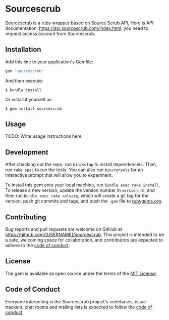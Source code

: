 # Sourcescrub

Sourcescrub is a ruby wrapper based on Source Scrub API, Here is API documentation: https://api.sourcescrub.com/index.html, you need to request access account from Sourcescrub.

## Installation

Add this line to your application's Gemfile:

```ruby
gem 'sourcescrub'
```

And then execute:

    $ bundle install

Or install it yourself as:

    $ gem install sourcescrub

## Usage

TODO: Write usage instructions here

## Development

After checking out the repo, run `bin/setup` to install dependencies. Then, run `rake spec` to run the tests. You can also run `bin/console` for an interactive prompt that will allow you to experiment.

To install this gem onto your local machine, run `bundle exec rake install`. To release a new version, update the version number in `version.rb`, and then run `bundle exec rake release`, which will create a git tag for the version, push git commits and tags, and push the `.gem` file to [rubygems.org](https://rubygems.org).

## Contributing

Bug reports and pull requests are welcome on GitHub at https://github.com/[USERNAME]/sourcescrub. This project is intended to be a safe, welcoming space for collaboration, and contributors are expected to adhere to the [code of conduct](https://github.com/[USERNAME]/sourcescrub/blob/master/CODE_OF_CONDUCT.md).


## License

The gem is available as open source under the terms of the [MIT License](https://opensource.org/licenses/MIT).

## Code of Conduct

Everyone interacting in the Sourcescrub project's codebases, issue trackers, chat rooms and mailing lists is expected to follow the [code of conduct](https://github.com/[USERNAME]/sourcescrub/blob/master/CODE_OF_CONDUCT.md).
